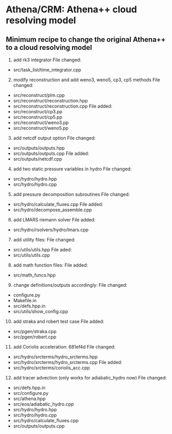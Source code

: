# Athena/CRM: Athena++ cloud resolving model
## Minimum recipe to change the original Athena++ to a cloud resolving model
1. add rk3 integrator
File changed:
* src/task_list/time_integrator.cpp

2. modify reconstruction and add weno3, weno5, cp3, cp5 methods
File changed: 
* src/reconstruct/plm.cpp
* src/reconstruct/reconstruction.hpp
* src/reconstruct/reconstruction.cpp
File added:
* src/reconstruct/cp3.pp
* src/reconstruct/cp5.pp
* src/reconstruct/weno3.pp
* src/reconstruct/weno5.pp

3. add netcdf output option
File changed:
* src/outputs/outputs.hpp
* src/outputs/outputs.cpp
File added:
* src/outputs/netcdf.cpp

4. add two static pressure variables in hydro
File changed:
* src/hydro/hydro.hpp
* src/hydro/hydro.cpp

5. add pressure decomposition subroutines
File changed:
* src/hydro/calculate_fluxes.cpp
File added:
* src/hydro/decompose_assemble.cpp

6. add LMARS riemann solver
File added:
* src/hydro/rsolvers/hydro/lmars.cpp

7. add utility files:
File changed:
* src/utils/utils.hpp
File aded:
* src/utils/utils.cpp

8. add math function files:
File added:
* src/math_funcs.hpp

9. change definitions/outputs accordingly:
File changed:
* configure.py
* Makefile.in
* src/defs.hpp.in
* src/utils/show_config.cpp

10. add straka and robert test case
File added:
* src/pgen/straka.cpp
* src/pgen/robert.cpp

11. add Coriolis acceleration: 681ef4d
File changed:
* src/hydro/srcterms/hydro_srcterms.hpp
* src/hydro/srcterms/hydro_srcterms.cpp
File added:
* src/hydro/srcterms/coriolis_acc.cpp

12. add tracer advection (only works for adiabatic_hydro now)
File changed:
* src/defs.hpp.in
* src/configure.py
* src/athena.hpp
* src/eos/adiabatic_hydro.cpp
* src/hydro/hydro.hpp
* src/hydro/hydro.cpp
* src/hydro/calculate_fluxes.cpp
* src/outputs/outputs.cpp
